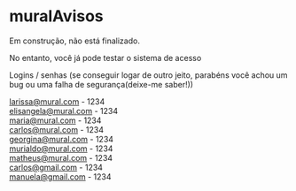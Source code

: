 # muralAvisos

Em construção, não está finalizado. 

No entanto, você já pode testar o sistema de acesso

Logins / senhas (se conseguir logar de outro jeito, parabéns você achou um bug ou uma falha de segurança(deixe-me saber!))

larissa@mural.com - 1234  <br>
elisangela@mural.com - 1234 <br>
maria@mural.com - 1234 <br>
carlos@mural.com - 1234  <br>
georgina@mural.com - 1234 <br>
murialdo@mural.com - 1234 <br>
matheus@mural.com - 1234 <br>
carlos@gmail.com - 1234 <br>
manuela@gmail.com - 1234 <br>
    
